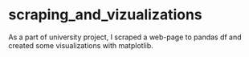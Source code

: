 # scraping_and_vizualizations
As a part of university project, I scraped a web-page to pandas df and created some visualizations with matplotlib.
